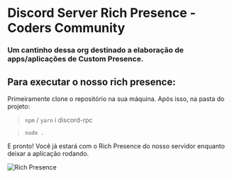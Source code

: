 # Discord Server Rich Presence - Coders Community
### Um cantinho dessa org destinado a elaboração de apps/aplicações de Custom Presence.

## Para executar o nosso rich presence:

Primeiramente clone o repositório na sua máquina. Após isso, na pasta do projeto:

> `npm` / `yarn` i discord-rpc

> `node .`

E pronto! Você já estará com o Rich Presence do nosso servidor enquanto deixar a aplicação rodando.

![Rich Presence](https://user-images.githubusercontent.com/36492293/121925828-b0d8c100-cd13-11eb-8e5d-d54166d09617.png)
